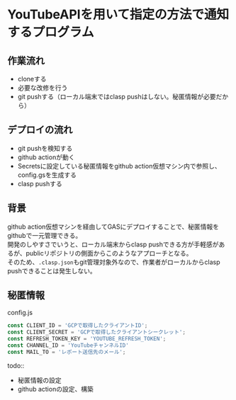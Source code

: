 # YouTubeAPIを用いて指定の方法で通知するプログラム

## 作業流れ
* cloneする
* 必要な改修を行う
* git pushする（ローカル端末ではclasp pushはしない。秘匿情報が必要だから）

## デプロイの流れ
* git pushを検知する
* github actionが動く
* Secretsに設定している秘匿情報をgithub action仮想マシン内で参照し、config.gsを生成する
* clasp pushする

## 背景
github action仮想マシンを経由してGASにデプロイすることで、秘匿情報をgithubで一元管理できる。  
開発のしやすさでいうと、ローカル端末からclasp pushできる方が手軽感があるが、publicリポジトリの側面からこのようなアプローチとなる。  
そのため、`.clasp.json`もgit管理対象外なので、作業者がローカルからclasp pushできることは発生しない。  

## 秘匿情報

config.js
```config.js
const CLIENT_ID = 'GCPで取得したクライアントID';
const CLIENT_SECRET = 'GCPで取得したクライアントシークレット';
const REFRESH_TOKEN_KEY = 'YOUTUBE_REFRESH_TOKEN';
const CHANNEL_ID = 'YouTubeチャンネルID' 
const MAIL_TO = 'レポート送信先のメール';
```

todo::
* 秘匿情報の設定
* github actionの設定、構築
